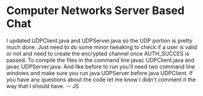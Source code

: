 # Computer Networks Server Based Chat
I updated UDPClient.java and UDPServer.java so the UDP portion is pretty much done. Just need to do some minor tweaking
to check if a user is valid or not and need to create the encrypted channel once AUTH_SUCCES is passed. To compile the files
in the command line javac UDPClient.java and javac UDPServer.java. And like before to run you'll need two command line windows
and make sure you run java UDPServer before java UDPClient. If you have any questions about the code let me know I didn't 
comment it the way that I should have.   -- JS

